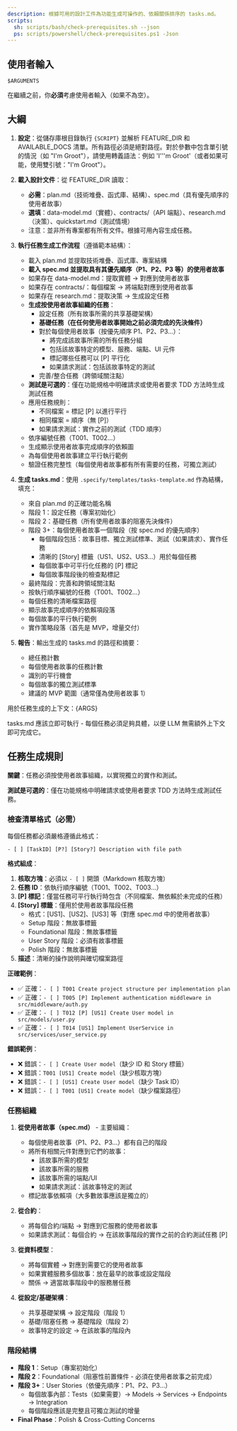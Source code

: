 ```yaml
---
description: 根據可用的設計工件為功能生成可操作的、依賴關係排序的 tasks.md。
scripts:
  sh: scripts/bash/check-prerequisites.sh --json
  ps: scripts/powershell/check-prerequisites.ps1 -Json
---
```


## 使用者輸入

```text
$ARGUMENTS
```

在繼續之前，你**必須**考慮使用者輸入（如果不為空）。

## 大綱

1. **設定**：從儲存庫根目錄執行 `{SCRIPT}` 並解析 FEATURE_DIR 和 AVAILABLE_DOCS 清單。所有路徑必須是絕對路徑。對於參數中包含單引號的情況（如 "I'm Groot"），請使用轉義語法：例如 'I'\''m Groot'（或者如果可能，使用雙引號："I'm Groot"）。

2. **載入設計文件**：從 FEATURE_DIR 讀取：
   - **必需**：plan.md（技術堆疊、函式庫、結構）、spec.md（具有優先順序的使用者故事）
   - **選填**：data-model.md（實體）、contracts/（API 端點）、research.md（決策）、quickstart.md（測試情境）
   - 注意：並非所有專案都有所有文件。根據可用內容生成任務。

3. **執行任務生成工作流程**（遵循範本結構）：
   - 載入 plan.md 並提取技術堆疊、函式庫、專案結構
   - **載入 spec.md 並提取具有其優先順序（P1、P2、P3 等）的使用者故事**
   - 如果存在 data-model.md：提取實體 → 對應到使用者故事
   - 如果存在 contracts/：每個檔案 → 將端點對應到使用者故事
   - 如果存在 research.md：提取決策 → 生成設定任務
   - **生成按使用者故事組織的任務**：
     - 設定任務（所有故事所需的共享基礎架構）
     - **基礎任務（在任何使用者故事開始之前必須完成的先決條件）**
     - 對於每個使用者故事（按優先順序 P1、P2、P3...）：
       - 將完成該故事所需的所有任務分組
       - 包括該故事特定的模型、服務、端點、UI 元件
       - 標記哪些任務可以 [P] 平行化
       - 如果請求測試：包括該故事特定的測試
     - 完善/整合任務（跨領域關注點）
   - **測試是可選的**：僅在功能規格中明確請求或使用者要求 TDD 方法時生成測試任務
   - 應用任務規則：
     - 不同檔案 = 標記 [P] 以進行平行
     - 相同檔案 = 順序（無 [P]）
     - 如果請求測試：實作之前的測試（TDD 順序）
   - 依序編號任務（T001、T002...）
   - 生成顯示使用者故事完成順序的依賴圖
   - 為每個使用者故事建立平行執行範例
   - 驗證任務完整性（每個使用者故事都有所有需要的任務，可獨立測試）

4. **生成 tasks.md**：使用 `.specify/templates/tasks-template.md` 作為結構，填充：
   - 來自 plan.md 的正確功能名稱
   - 階段 1：設定任務（專案初始化）
   - 階段 2：基礎任務（所有使用者故事的阻塞先決條件）
   - 階段 3+：每個使用者故事一個階段（按 spec.md 的優先順序）
     - 每個階段包括：故事目標、獨立測試標準、測試（如果請求）、實作任務
     - 清晰的 [Story] 標籤（US1、US2、US3...）用於每個任務
     - 每個故事中可平行化任務的 [P] 標記
     - 每個故事階段後的檢查點標記
   - 最終階段：完善和跨領域關注點
   - 按執行順序編號的任務（T001、T002...）
   - 每個任務的清晰檔案路徑
   - 顯示故事完成順序的依賴項段落
   - 每個故事的平行執行範例
   - 實作策略段落（首先是 MVP，增量交付）

5. **報告**：輸出生成的 tasks.md 的路徑和摘要：
   - 總任務計數
   - 每個使用者故事的任務計數
   - 識別的平行機會
   - 每個故事的獨立測試標準
   - 建議的 MVP 範圍（通常僅為使用者故事 1）

用於任務生成的上下文：{ARGS}

tasks.md 應該立即可執行 - 每個任務必須足夠具體，以便 LLM 無需額外上下文即可完成它。

## 任務生成規則

**關鍵**：任務必須按使用者故事組織，以實現獨立的實作和測試。

**測試是可選的**：僅在功能規格中明確請求或使用者要求 TDD 方法時生成測試任務。

### 檢查清單格式（必需）

每個任務都必須嚴格遵循此格式：

```text
- [ ] [TaskID] [P?] [Story?] Description with file path
```

**格式組成**：

1. **核取方塊**：必須以 `- [ ]` 開頭（Markdown 核取方塊）
2. **任務 ID**：依執行順序編號（T001、T002、T003...）
3. **[P] 標記**：僅當任務可平行執行時包含（不同檔案、無依賴於未完成的任務）
4. **[Story] 標籤**：僅用於使用者故事階段任務
   - 格式：[US1]、[US2]、[US3] 等（對應 spec.md 中的使用者故事）
   - Setup 階段：無故事標籤
   - Foundational 階段：無故事標籤
   - User Story 階段：必須有故事標籤
   - Polish 階段：無故事標籤
5. **描述**：清晰的操作說明與確切檔案路徑

**正確範例**：

- ✅ 正確：`- [ ] T001 Create project structure per implementation plan`
- ✅ 正確：`- [ ] T005 [P] Implement authentication middleware in src/middleware/auth.py`
- ✅ 正確：`- [ ] T012 [P] [US1] Create User model in src/models/user.py`
- ✅ 正確：`- [ ] T014 [US1] Implement UserService in src/services/user_service.py`

**錯誤範例**：

- ❌ 錯誤：`- [ ] Create User model`（缺少 ID 和 Story 標籤）
- ❌ 錯誤：`T001 [US1] Create model`（缺少核取方塊）
- ❌ 錯誤：`- [ ] [US1] Create User model`（缺少 Task ID）
- ❌ 錯誤：`- [ ] T001 [US1] Create model`（缺少檔案路徑）

### 任務組織

1. **從使用者故事（spec.md）** - 主要組織：
   - 每個使用者故事（P1、P2、P3...）都有自己的階段
   - 將所有相關元件對應到它們的故事：
     - 該故事所需的模型
     - 該故事所需的服務
     - 該故事所需的端點/UI
     - 如果請求測試：該故事特定的測試
   - 標記故事依賴項（大多數故事應該是獨立的）

2. **從合約**：
   - 將每個合約/端點 → 對應到它服務的使用者故事
   - 如果請求測試：每個合約 → 在該故事階段的實作之前的合約測試任務 [P]

3. **從資料模型**：
   - 將每個實體 → 對應到需要它的使用者故事
   - 如果實體服務多個故事：放在最早的故事或設定階段
   - 關係 → 適當故事階段中的服務層任務

4. **從設定/基礎架構**：
   - 共享基礎架構 → 設定階段（階段 1）
   - 基礎/阻塞任務 → 基礎階段（階段 2）
   - 故事特定的設定 → 在該故事的階段內

### 階段結構

- **階段 1**：Setup（專案初始化）
- **階段 2**：Foundational（阻塞性前置條件 - 必須在使用者故事之前完成）
- **階段 3+**：User Stories（依優先順序：P1、P2、P3...）
  - 每個故事內部：Tests（如果需要）→ Models → Services → Endpoints → Integration
  - 每個階段應該是完整且可獨立測試的增量
- **Final Phase**：Polish & Cross-Cutting Concerns
